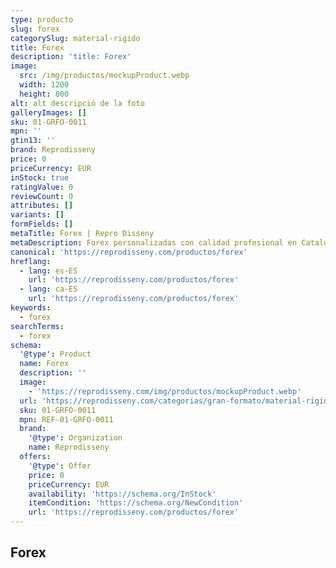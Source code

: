 ```yaml
---
type: producto
slug: forex
categorySlug: material-rigido
title: Forex
description: 'title: Forex'
image:
  src: /img/productos/mockupProduct.webp
  width: 1200
  height: 800
alt: alt descripció de la foto
galleryImages: []
sku: 01-GRFO-0011
mpn: ''
gtin13: ''
brand: Reprodisseny
price: 0
priceCurrency: EUR
inStock: true
ratingValue: 0
reviewCount: 0
attributes: []
variants: []
formFields: []
metaTitle: Forex | Repro Disseny
metaDescription: Forex personalizadas con calidad profesional en Cataluña.
canonical: 'https://reprodisseny.com/productos/forex'
hreflang:
  - lang: es-ES
    url: 'https://reprodisseny.com/productos/forex'
  - lang: ca-ES
    url: 'https://reprodisseny.com/productos/forex'
keywords:
  - forex
searchTerms:
  - forex
schema:
  '@type': Product
  name: Forex
  description: ''
  image:
    - 'https://reprodisseny.com/img/productos/mockupProduct.webp'
  url: 'https://reprodisseny.com/categorias/gran-formato/material-rigido/forex'
  sku: 01-GRFO-0011
  mpn: REF-01-GRFO-0011
  brand:
    '@type': Organization
    name: Reprodisseny
  offers:
    '@type': Offer
    price: 0
    priceCurrency: EUR
    availability: 'https://schema.org/InStock'
    itemCondition: 'https://schema.org/NewCondition'
    url: 'https://reprodisseny.com/productos/forex'
---
```

## Forex

